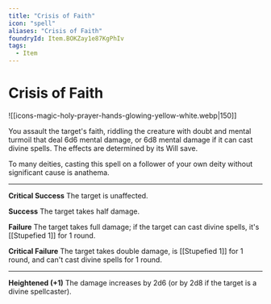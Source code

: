 ```yaml
---
title: "Crisis of Faith"
icon: "spell"
aliases: "Crisis of Faith"
foundryId: Item.BOKZay1e87KgPhIv
tags:
  - Item
---
```


# Crisis of Faith
![[icons-magic-holy-prayer-hands-glowing-yellow-white.webp|150]]

You assault the target's faith, riddling the creature with doubt and mental turmoil that deal 6d6 mental damage, or 6d8 mental damage if it can cast divine spells. The effects are determined by its Will save.

To many deities, casting this spell on a follower of your own deity without significant cause is anathema.

* * *

**Critical Success** The target is unaffected.

**Success** The target takes half damage.

**Failure** The target takes full damage; if the target can cast divine spells, it's [[Stupefied 1]] for 1 round.

**Critical Failure** The target takes double damage, is [[Stupefied 1]] for 1 round, and can't cast divine spells for 1 round.

* * *

**Heightened (+1)** The damage increases by 2d6 (or by 2d8 if the target is a divine spellcaster).
